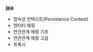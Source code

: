 ### [jpa](https://github.com/rrlqja/study_jpa/blob/main/jpa.md)     
- 영속성 컨텍스트(Persistence Context)   
- 엔티티 매핑   
- 연관관계 매핑 기초    
- 연관관계 매핑 고급    
- 프록시    